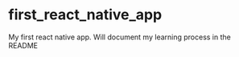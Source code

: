 # first_react_native_app
My first react native app. Will document my learning process in the README
